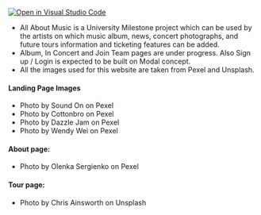 [![Open in Visual Studio Code](https://classroom.github.com/assets/open-in-vscode-c66648af7eb3fe8bc4f294546bfd86ef473780cde1dea487d3c4ff354943c9ae.svg)](https://classroom.github.com/online_ide?assignment_repo_id=7790314&assignment_repo_type=AssignmentRepo)

- All About Music is a University Milestone project which can be used by the artists on which music album, news, concert photographs, and future tours information and ticketing features can be added.
- Album, In Concert and Join Team pages are under progress. Also Sign up / Login is expected to be built on Modal concept.
- All the images used for this website are taken from Pexel and Unsplash.

#### Landing Page Images

- Photo by Sound On on Pexel
- Photo by Cottonbro on Pexel
- Photo by Dazzle Jam on Pexel
- Photo by Wendy Wei on Pexel

#### About page:

- Photo by Olenka Sergienko on Pexel

#### Tour page:

- Photo by Chris Ainsworth on Unsplash
